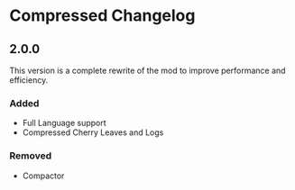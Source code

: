 # Compressed Changelog

## 2.0.0
This version is a complete rewrite of the mod to improve performance and efficiency.

### Added
- Full Language support
- Compressed Cherry Leaves and Logs

### Removed
- Compactor